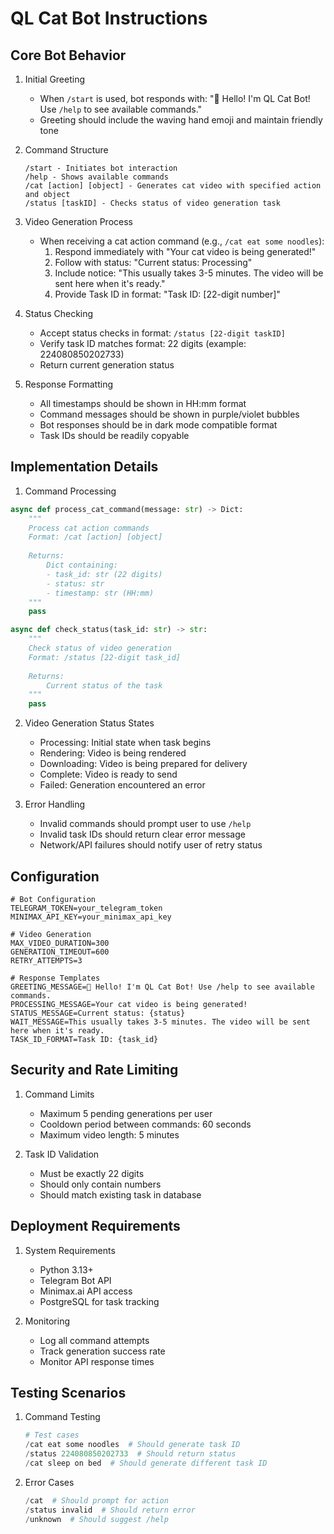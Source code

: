 # QL Cat Bot Instructions

## Core Bot Behavior

1. Initial Greeting
   - When `/start` is used, bot responds with: "👋 Hello! I'm QL Cat Bot! Use `/help` to see available commands."
   - Greeting should include the waving hand emoji and maintain friendly tone

2. Command Structure
   ```
   /start - Initiates bot interaction
   /help - Shows available commands
   /cat [action] [object] - Generates cat video with specified action and object
   /status [taskID] - Checks status of video generation task
   ```

3. Video Generation Process
   - When receiving a cat action command (e.g., `/cat eat some noodles`):
     1. Respond immediately with "Your cat video is being generated!"
     2. Follow with status: "Current status: Processing"
     3. Include notice: "This usually takes 3-5 minutes. The video will be sent here when it's ready."
     4. Provide Task ID in format: "Task ID: [22-digit number]"

4. Status Checking
   - Accept status checks in format: `/status [22-digit taskID]`
   - Verify task ID matches format: 22 digits (example: 224080850202733)
   - Return current generation status

5. Response Formatting
   - All timestamps should be shown in HH:mm format
   - Command messages should be shown in purple/violet bubbles
   - Bot responses should be in dark mode compatible format
   - Task IDs should be readily copyable

## Implementation Details

1. Command Processing
```python
async def process_cat_command(message: str) -> Dict:
    """
    Process cat action commands
    Format: /cat [action] [object]
    
    Returns:
        Dict containing:
        - task_id: str (22 digits)
        - status: str
        - timestamp: str (HH:mm)
    """
    pass

async def check_status(task_id: str) -> str:
    """
    Check status of video generation
    Format: /status [22-digit task_id]
    
    Returns:
        Current status of the task
    """
    pass
```

2. Video Generation Status States
   - Processing: Initial state when task begins
   - Rendering: Video is being rendered
   - Downloading: Video is being prepared for delivery
   - Complete: Video is ready to send
   - Failed: Generation encountered an error

3. Error Handling
   - Invalid commands should prompt user to use `/help`
   - Invalid task IDs should return clear error message
   - Network/API failures should notify user of retry status

## Configuration

```dotenv
# Bot Configuration
TELEGRAM_TOKEN=your_telegram_token
MINIMAX_API_KEY=your_minimax_api_key

# Video Generation
MAX_VIDEO_DURATION=300
GENERATION_TIMEOUT=600
RETRY_ATTEMPTS=3

# Response Templates
GREETING_MESSAGE=👋 Hello! I'm QL Cat Bot! Use /help to see available commands.
PROCESSING_MESSAGE=Your cat video is being generated!
STATUS_MESSAGE=Current status: {status}
WAIT_MESSAGE=This usually takes 3-5 minutes. The video will be sent here when it's ready.
TASK_ID_FORMAT=Task ID: {task_id}
```

## Security and Rate Limiting

1. Command Limits
   - Maximum 5 pending generations per user
   - Cooldown period between commands: 60 seconds
   - Maximum video length: 5 minutes

2. Task ID Validation
   - Must be exactly 22 digits
   - Should only contain numbers
   - Should match existing task in database

## Deployment Requirements

1. System Requirements
   - Python 3.13+
   - Telegram Bot API
   - Minimax.ai API access
   - PostgreSQL for task tracking

2. Monitoring
   - Log all command attempts
   - Track generation success rate
   - Monitor API response times

## Testing Scenarios

1. Command Testing
   ```python
   # Test cases
   /cat eat some noodles  # Should generate task ID
   /status 224080850202733  # Should return status
   /cat sleep on bed  # Should generate different task ID
   ```

2. Error Cases
   ```python
   /cat  # Should prompt for action
   /status invalid  # Should return error
   /unknown  # Should suggest /help
   ```